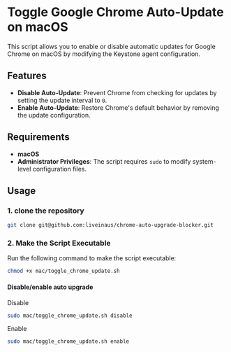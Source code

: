 # Toggle Google Chrome Auto-Update on macOS

This script allows you to enable or disable automatic updates for Google Chrome on macOS by modifying the Keystone agent configuration.

## Features

- **Disable Auto-Update**: Prevent Chrome from checking for updates by setting the update interval to `0`.
- **Enable Auto-Update**: Restore Chrome's default behavior by removing the update configuration.

## Requirements

- **macOS**
- **Administrator Privileges**: The script requires `sudo` to modify system-level configuration files.

## Usage

### 1. clone the repository

```bash
git clone git@github.com:liveinaus/chrome-auto-upgrade-blocker.git
```

### 2. Make the Script Executable

Run the following command to make the script executable:

```bash
chmod +x mac/toggle_chrome_update.sh
```

#### Disable/enable auto upgrade

Disable

```bash
sudo mac/toggle_chrome_update.sh disable
```

Enable

```bash
sudo mac/toggle_chrome_update.sh enable
```
